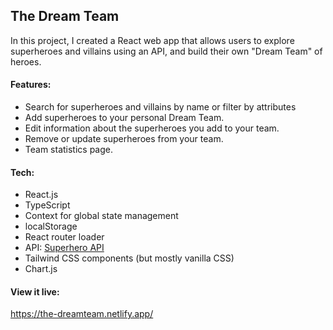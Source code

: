## The Dream Team

In this project, I created a React web app that allows users to explore superheroes and villains using an API, and build their own "Dream Team" of heroes.

#### Features:

- Search for superheroes and villains by name or filter by attributes
- Add superheroes to your personal Dream Team.
- Edit information about the superheroes you add to your team.
- Remove or update superheroes from your team.
- Team statistics page.

#### Tech:

- React.js
- TypeScript
- Context for global state management
- localStorage
- React router loader
- API: [Superhero API](https://github.com/akabab/superhero-api)
- Tailwind CSS components (but mostly vanilla CSS)
- Chart.js

#### View it live:

https://the-dreamteam.netlify.app/
